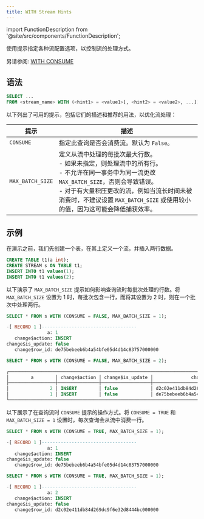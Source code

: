 ```yaml
---
title: WITH Stream Hints
---
```

import FunctionDescription from '@site/src/components/FunctionDescription';

<FunctionDescription description="引入或更新: v1.2.670"/>

使用提示指定各种流配置选项，以控制流的处理方式。

另请参阅: [WITH CONSUME](with-consume.md)

## 语法

```sql
SELECT ...
FROM <stream_name> WITH (<hint1> = <value1>[, <hint2> = <value2>, ...])
```

以下列出了可用的提示，包括它们的描述和推荐的用法，以优化流处理：

| 提示             | 描述                                                                                                                                                                               |
|------------------|-------------------------------------------------------------------------------------------------------------------------------------------------------------------------------------------|
| `CONSUME`        | 指定此查询是否会消费流。默认为 `False`。                                                                                                                |
| `MAX_BATCH_SIZE` | 定义从流中处理的每批次最大行数。<br/>- 如果未指定，则处理流中的所有行。<br/>- 不允许在同一事务中为同一流更改 `MAX_BATCH_SIZE`，否则会导致错误。<br/>- 对于有大量积压更改的流，例如当流长时间未被消费时，不建议设置 `MAX_BATCH_SIZE` 或使用较小的值，因为这可能会降低捕获效率。 |

## 示例

在演示之前，我们先创建一个表，在其上定义一个流，并插入两行数据。

```sql
CREATE TABLE t1(a int);
CREATE STREAM s ON TABLE t1;
INSERT INTO t1 values(1);
INSERT INTO t1 values(2);
```

以下演示了 `MAX_BATCH_SIZE` 提示如何影响查询流时每批次处理的行数。将 `MAX_BATCH_SIZE` 设置为 1 时，每批次包含一行，而将其设置为 2 时，则在一个批次中处理两行。

```sql
SELECT * FROM s WITH (CONSUME = FALSE, MAX_BATCH_SIZE = 1);

-[ RECORD 1 ]-----------------------------------
               a: 1
   change$action: INSERT
change$is_update: false
   change$row_id: de75bebeeb6b4a54bfe05d4d14c83757000000

SELECT * FROM s WITH (CONSUME = FALSE, MAX_BATCH_SIZE = 2);

┌─────────────────────────────────────────────────────────────────────────────────────────────┐
│        a        │ change$action │ change$is_update │              change$row_id             │
├─────────────────┼───────────────┼──────────────────┼────────────────────────────────────────┤
│               2 │ INSERT        │ false            │ d2c02e411db84d269dc9f6e32d8444bc000000 │
│               1 │ INSERT        │ false            │ de75bebeeb6b4a54bfe05d4d14c83757000000 │
└─────────────────────────────────────────────────────────────────────────────────────────────┘
```

以下展示了在查询流时 `CONSUME` 提示的操作方式。将 `CONSUME = TRUE` 和 `MAX_BATCH_SIZE = 1` 设置时，每次查询会从流中消费一行。

```sql
SELECT * FROM s WITH (CONSUME = TRUE, MAX_BATCH_SIZE = 1);

-[ RECORD 1 ]-----------------------------------
               a: 1
   change$action: INSERT
change$is_update: false
   change$row_id: de75bebeeb6b4a54bfe05d4d14c83757000000

SELECT * FROM s WITH (CONSUME = TRUE, MAX_BATCH_SIZE = 1);

-[ RECORD 1 ]-----------------------------------
               a: 2
   change$action: INSERT
change$is_update: false
   change$row_id: d2c02e411db84d269dc9f6e32d8444bc000000
```
